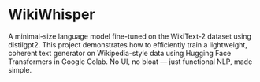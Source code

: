 # WikiWhisper
A minimal-size language model fine-tuned on the WikiText-2 dataset using distilgpt2. This project demonstrates how to efficiently train a lightweight, coherent text generator on Wikipedia-style data using Hugging Face Transformers in Google Colab. No UI, no bloat — just functional NLP, made simple.
